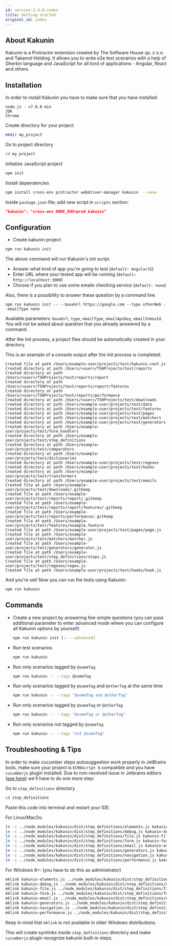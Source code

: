 ```yaml
---
id: version-2.4.0-index
title: Getting started
original_id: index
---
```


## About Kakunin

Kakunin is a Protractor extension created by The Software House sp. z o.o. and Takamol Holding. It allows you
to write e2e test scenarios with a help of Gherkin language and JavaScript for all kind of applications - Angular, React and others.

## Installation

In order to install Kakunin you have to make sure that you have installed:

```text
node.js - v7.8.0 min
JDK
Chrome
```
  
Create directory for your project
```bash
mkdir my_project
```
    
Go to project directory 
```bash
cd my_project
```
    
Initialize JavaScript project
```bash
npm init
```

Install dependencies
```bash
npm install cross-env protractor webdriver-manager kakunin  --save
```
    
Inside `package.json` file; add new script in `scripts` section:
```json
"kakunin": "cross-env NODE_ENV=prod kakunin"
``` 

## Configuration

* Create kakunin project
```bash
npm run kakunin init
```
The above command will run Kakunin's init script.
* Answer what kind of app you're going to test (`default: AngularJS`)
* Enter URL where your tested app will be running (`default: http://localhost:3000`)
* Choose if you plan to use some emails checking service (`default: none`)

Also, there is a possibility to answer these question by a command line.
```text
npm run kakunin init -- --baseUrl https://google.com --type otherWeb --emailType none
```
Available parameters: `baseUrl`, `type`, `emailType`, `emailApiKey`, `emailInboxId`.
You will not be asked about question that you already answered by a command.

After the init process, a project files should be automatically created in your directory.

This is an example of a console output after the init process is completed:
```text
Created file at path /Users/example-user/projects/test/kakunin.conf.js
Created directory at path /Users/<user>/TSHProjects/test/reports
Created directory at path /Users/<user>/TSHProjects/test/reports/report
Created directory at path /Users/<user>/TSHProjects/test/reports/report/features
Created directory at path /Users/<user>/TSHProjects/test/reports/performance
Created directory at path /Users/<user>/TSHProjects/test/downloads
Created directory at path /Users/example-user/projects/test/data
Created directory at path /Users/example-user/projects/test/features
Created directory at path /Users/example-user/projects/test/pages
Created directory at path /Users/example-user/projects/test/matchers
Created directory at path /Users/example-user/projects/test/generators
Created directory at path /Users/example-user/projects/test/form_handlers
Created directory at path /Users/example-user/projects/test/step_definitions
Created directory at path /Users/example-user/projects/test/comparators
Created directory at path /Users/example-user/projects/test/dictionaries
Created directory at path /Users/example-user/projects/test/regexes
Created directory at path /Users/example-user/projects/test/hooks
Created directory at path /Users/example-user/projects/test/transformers
Created directory at path /Users/example-user/projects/test/emails
Created file at path /Users/example-user/projects/test/downloads/.gitkeep
Created file at path /Users/example-user/projects/test/reports/report/.gitkeep
Created file at path /Users/example-user/projects/test/reports/report/features/.gitkeep
Created file at path /Users/example-user/projects/test/reports/performance/.gitkeep
Created file at path /Users/example-user/projects/test/features/example.feature
Created file at path /Users/example-user/projects/test/pages/page.js
Created file at path /Users/example-user/projects/test/matchers/matcher.js
Created file at path /Users/example-user/projects/test/generators/generator.js
Created file at path /Users/example-user/projects/test/step_definitions/steps.js
Created file at path /Users/example-user/projects/test/regexes/regex.js
Created file at path /Users/example-user/projects/test/hooks/hook.js
```

And you're set! Now you can run the tests using Kakunin:

```bash
npm run kakunin
```
  
  
## Commands

* Create a new project by answering few simple questions (you can pass additional parameter to enter advanced mode where you can configure all Kakunin options by yourself)

    ```bash 
    npm run kakunin init [-- --advanced]
    ``` 
* Run test scenarios

    ```bash
    npm run kakunin
    ```
* Run only scenarios tagged by `@someTag`

     ```bash
     npm run kakunin -- --tags @someTag
     ``` 
* Run only scenarios tagged by `@someTag` and `@otherTag` at the same time
 
    ```bash
    npm run kakunin -- --tags "@someTag and @otherTag"
    ```
 
* Run only scenarios tagged by `@someTag` or `@otherTag`
     
     ```bash
     npm run kakunin -- --tags "@someTag or @otherTag"
     ```
  
* Run only scenarios not tagged by `@someTag` 

    ```bash
    npm run kakunin -- --tags "not @someTag"
    ```

## Troubleshooting & Tips

In order to make cucumber steps autosuggestion work properly in JetBrains tools, make sure your project is `ECMAScript 6` compatible and you have `cucumberjs` plugin installed.
Due to non-resolved issue in Jetbrains editors ([see here](https://youtrack.jetbrains.com/issue/WEB-11505)) we'll have to do one more step:
 
Go to `step_definitions` directory 
```bash
cd step_definitions
``` 

Paste this code into terminal and restart your IDE:

For Linux/MacOs:

```bash
ln -s ../node_modules/kakunin/dist/step_definitions/elements.js kakunin-elements.js
ln -s ../node_modules/kakunin/dist/step_definitions/debug.js kakunin-debug.js
ln -s ../node_modules/kakunin/dist/step_definitions/file.js kakunin-file.js
ln -s ../node_modules/kakunin/dist/step_definitions/form.js kakunin-form.js
ln -s ../node_modules/kakunin/dist/step_definitions/email.js kakunin-email.js
ln -s ../node_modules/kakunin/dist/step_definitions/generators.js kakunin-generators.js
ln -s ../node_modules/kakunin/dist/step_definitions/navigation.js kakunin-navigation.js 
ln -s ../node_modules/kakunin/dist/step_definitions/performance.js kakunin-performance.js 
```

For Windows 8+: (you have to do this as administrator)

```bash
mklink kakunin-elements.js ../node_modules/kakunin/dist/step_definitions/elements.js
mklink kakunin-debug.js ../node_modules/kakunin/dist/step_definitions/debug.js 
mklink kakunin-file.js ../node_modules/kakunin/dist/step_definitions/file.js 
mklink kakunin-form.js ../node_modules/kakunin/dist/step_definitions/form.js 
mklink kakunin-email.js ../node_modules/kakunin/dist/step_definitions/email.js
mklink kakunin-generators.js ../node_modules/kakunin/dist/step_definitions/generators.js 
mklink kakunin-navigation.js ../node_modules/kakunin/dist/step_definitions/navigation.js 
mklink kakunin-performance.js ../node_modules/kakunin/dist/step_definitions/performance.js 
```

Keep in mind that `mklink` is not available in older Windows distributions.

This will create symlinks inside `step_definitions` directory and make `cucumberjs` plugin recognize kakunin built-in steps.
